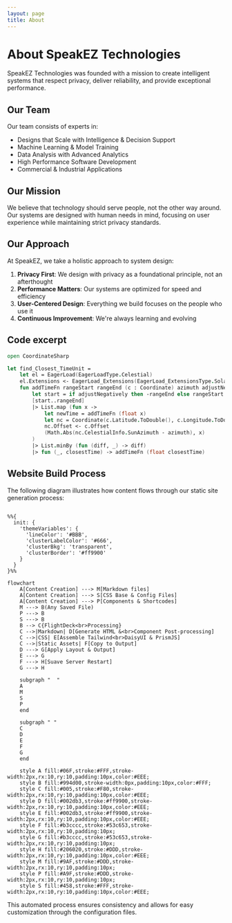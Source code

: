 ```yaml
---
layout: page
title: About
---
```


# About SpeakEZ Technologies

SpeakEZ Technologies was founded with a mission to create intelligent systems that respect privacy, deliver reliability, and provide exceptional performance.

## Our Team

Our team consists of experts in:

- Designs that Scale with Intelligence & Decision Support
- Machine Learning & Model Training
- Data Analysis with Advanced Analytics
- High Performance Software Development
- Commercial & Industrial Applications

## Our Mission

We believe that technology should serve people, not the other way around. Our systems are designed with human needs in mind, focusing on user experience while maintaining strict privacy standards.

## Our Approach

At SpeakEZ, we take a holistic approach to system design:

1. **Privacy First**: We design with privacy as a foundational principle, not an afterthought
2. **Performance Matters**: Our systems are optimized for speed and efficiency
3. **User-Centered Design**: Everything we build focuses on the people who use it
4. **Continuous Improvement**: We're always learning and evolving

## Code excerpt

```fsharp
open CoordinateSharp

let find_Closest_TimeUnit =
    let el = EagerLoad(EagerLoadType.Celestial)
    el.Extensions <- EagerLoad_Extensions(EagerLoad_ExtensionsType.Solar_Cycle)
    fun addTimeFn rangeStart rangeEnd (c : Coordinate) azimuth adjustNegatively ->
        let start = if adjustNegatively then -rangeEnd else rangeStart
        [start..rangeEnd]
        |> List.map (fun x -> 
            let newTime = addTimeFn (float x)
            let nc = Coordinate(c.Latitude.ToDouble(), c.Longitude.ToDouble(), newTime, el)
            nc.Offset <- c.Offset
            (Math.Abs(nc.CelestialInfo.SunAzimuth - azimuth), x)
        )
        |> List.minBy (fun (diff, _) -> diff)
        |> fun (_, closestTime) -> addTimeFn (float closestTime)

```

## Website Build Process

The following diagram illustrates how content flows through our static site generation process:

```mermaid

%%{
  init: {
    'themeVariables': {
      'lineColor': '#BBB',
      'clusterLabelColor': '#666',  
      'clusterBkg': 'transparent',
      'clusterBorder': '#ff9900'
    }
  }
}%%

flowchart
    A[Content Creation] ---> M[Markdown files]
    A[Content Creation] ---> S[CSS Base & Config Files]
    A[Content Creation] ---> P[Components & Shortcodes]
    M ---> B(Any Saved File)
    P ---> B
    S ---> B
    B --> C{FlightDeck<br>Processing}
    C -->|Markdown| D[Generate HTML &<br>Component Post-processing]
    C -->|CSS| E[Assemble Tailwind<br>DaisyUI & PrismJS]
    C -->|Static Assets| F[Copy to Output]
    D ---> G[Apply Layout & Output]
    E ---> G
    F ---> H[Suave Server Restart]
    G ---> H
    
    subgraph "  "
    A
    M
    S
    P
    end

    subgraph " "
    C
    D
    E
    F
    G
    end

    style A fill:#06F,stroke:#FFF,stroke-width:2px,rx:10,ry:10,padding:10px,color:#EEE;
    style B fill:#994d00,stroke-width:0px,padding:10px,color:#FFF;
    style C fill:#005,stroke:#F80,stroke-width:2px,rx:10,ry:10,padding:10px,color:#EEE;
    style D fill:#002db3,stroke:#ff9900,stroke-width:2px,rx:10,ry:10,padding:10px,color:#EEE;
    style E fill:#002db3,stroke:#ff9900,stroke-width:2px,rx:10,ry:10,padding:10px,color:#EEE;
    style F fill:#b3cccc,stroke:#53c653,stroke-width:2px,rx:10,ry:10,padding:10px;
    style G fill:#b3cccc,stroke:#53c653,stroke-width:2px,rx:10,ry:10,padding:10px;
    style H fill:#206020,stroke:#DDD,stroke-width:2px,rx:10,ry:10,padding:10px,color:#EEE;
    style M fill:#9AF,stroke:#DDD,stroke-width:2px,rx:10,ry:10,padding:10px;
    style P fill:#A9F,stroke:#DDD,stroke-width:2px,rx:10,ry:10,padding:10px;
    style S fill:#458,stroke:#FFF,stroke-width:2px,rx:10,ry:10,padding:10px,color:#EEE;
```

This automated process ensures consistency and allows for easy customization through the configuration files.